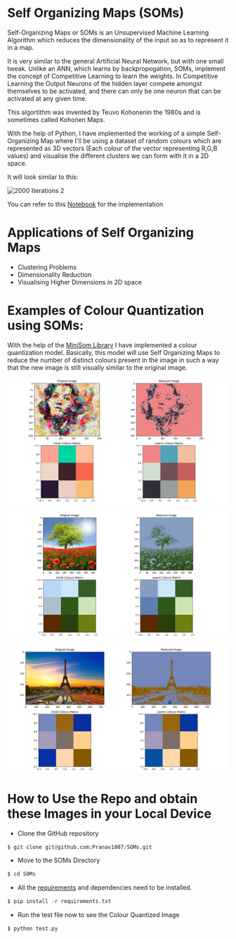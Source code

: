 # Self Organizing Maps (SOMs)
Self-Organizing Maps or SOMs is an Unsupervised Machine Learning Algorithm which reduces the dimensionality of the input so as to represent it in a map.

It is very similar to the general Artificial Neural Network, but with one small tweak. Unlike an ANN, which learns by backpropogation, SOMs, implement the concept of Competitive Learning to learn the weights. In Competitive Learning the Output Neurons of the hidden layer compete amongst themselves to be activated, and there can only be one neuron that can be activated at any given time.

This algortithm was invented by Teuvo Kohonenin the 1980s and is sometimes called Kohonen Maps.

With the help of Python, I have implemented the working of a simple Self-Organizing Map where I'll be using a dataset of random colours which are represented as 3D vectors (Each colour of the vector representing R,G,B values) and visualise the different clusters we can form with it in a 2D space.

It will look similar to this:

![2000 Iterations 2](https://user-images.githubusercontent.com/70643852/96720572-8f177c00-13c8-11eb-8079-ead90cb4c780.png)

You can refer to this [Notebook](https://github.com/Pranav1007/SOMs/blob/main/notebook/Intution%20behind%20SOMs.ipynb) for the implementation

# Applications of Self Organizing Maps
* Clustering Problems
* Dimensionality Reduction
* Visualising Higher Dimensions in 2D space

# Examples of Colour Quantization using SOMs:
With the help of the [MiniSom Library](https://github.com/JustGlowing/minisom) I have implemented a colour quantization model. Basically, this model will use Self Organizing Maps to reduce the number of distinct colours present in the image in such a way that the new image is still visually similar to the original image.

![Image1](https://github.com/Pranav1007/SOMs/blob/main/Images/Output/Image1.png)

![Image2](https://github.com/Pranav1007/SOMs/blob/main/Images/Output/Image2.png)

![Image3](https://github.com/Pranav1007/SOMs/blob/main/Images/Output/Image3.png)

# How to Use the Repo and obtain these Images in your Local Device

- Clone the GitHub repository
```python
$ git clone git@github.com:Pranav1007/SOMs.git
```

- Move to the SOMs Directory
```python
$ cd SOMs
```

- All the [requirements](requirements.txt) and dependencies need to be installed. 
```python
$ pip install -r requirements.txt
```

- Run the test file now to see the Colour Quantized Image
```python
$ python test.py
```

